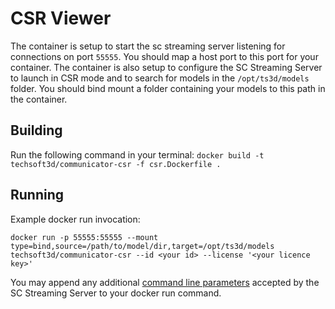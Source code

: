 # CSR Viewer
The container is setup to start the sc streaming server listening for connections on port `55555`.  You should map a host port to this port for your container.  The container is also setup to configure the SC Streaming Server to launch in CSR mode and to search for models in the `/opt/ts3d/models` folder.  You should bind mount a folder containing your models to this path in the container.

## Building
Run the following command in your terminal: `docker build -t techsoft3d/communicator-csr -f csr.Dockerfile .`

## Running
Example docker run invocation:
```
docker run -p 55555:55555 --mount type=bind,source=/path/to/model/dir,target=/opt/ts3d/models  techsoft3d/communicator-csr --id <your id> --license '<your licence key>'
```

You may append any additional [command line parameters](https://docs.techsoft3d.com/communicator/latest/build/server-command-line-options.html) accepted by the SC Streaming Server to your docker run command.
